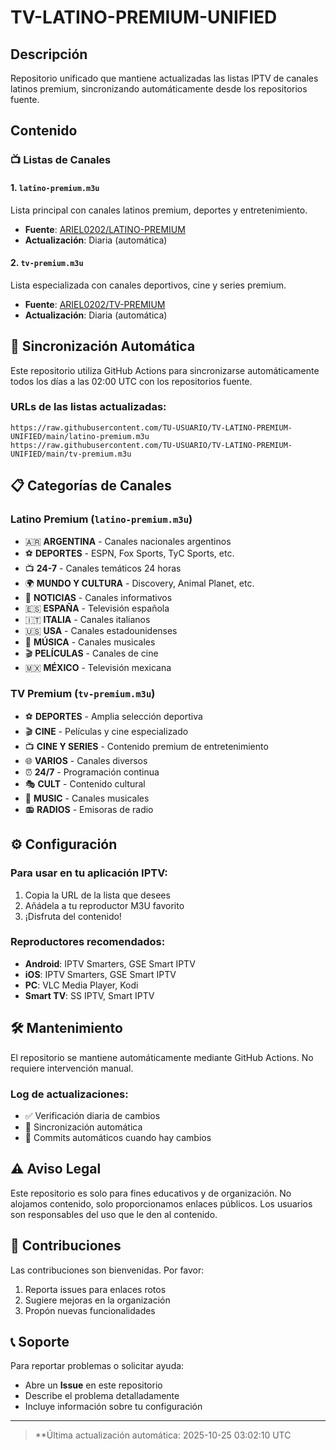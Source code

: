 # TV-LATINO-PREMIUM-UNIFIED

## Descripción
Repositorio unificado que mantiene actualizadas las listas IPTV de canales latinos premium, sincronizando automáticamente desde los repositorios fuente.

## Contenido

### 📺 Listas de Canales

#### 1. `latino-premium.m3u`
Lista principal con canales latinos premium, deportes y entretenimiento.
- **Fuente**: [ARIEL0202/LATINO-PREMIUM](https://github.com/ARIEL0202/LATINO-PREMIUM)
- **Actualización**: Diaria (automática)

#### 2. `tv-premium.m3u`
Lista especializada con canales deportivos, cine y series premium.
- **Fuente**: [ARIEL0202/TV-PREMIUM](https://github.com/ARIEL0202/TV-PREMIUM)
- **Actualización**: Diaria (automática)

## 🔄 Sincronización Automática

Este repositorio utiliza GitHub Actions para sincronizarse automáticamente todos los días a las 02:00 UTC con los repositorios fuente.

### URLs de las listas actualizadas:
```
https://raw.githubusercontent.com/TU-USUARIO/TV-LATINO-PREMIUM-UNIFIED/main/latino-premium.m3u
https://raw.githubusercontent.com/TU-USUARIO/TV-LATINO-PREMIUM-UNIFIED/main/tv-premium.m3u
```

## 📋 Categorías de Canales

### Latino Premium (`latino-premium.m3u`)
- 🇦🇷 **ARGENTINA** - Canales nacionales argentinos
- ⚽ **DEPORTES** - ESPN, Fox Sports, TyC Sports, etc.
- 📺 **24-7** - Canales temáticos 24 horas
- 🌍 **MUNDO Y CULTURA** - Discovery, Animal Planet, etc.
- 📰 **NOTICIAS** - Canales informativos
- 🇪🇸 **ESPAÑA** - Televisión española
- 🇮🇹 **ITALIA** - Canales italianos
- 🇺🇸 **USA** - Canales estadounidenses
- 🎵 **MÚSICA** - Canales musicales
- 🎬 **PELÍCULAS** - Canales de cine
- 🇲🇽 **MÉXICO** - Televisión mexicana

### TV Premium (`tv-premium.m3u`)
- ⚽ **DEPORTES** - Amplia selección deportiva
- 🎬 **CINE** - Películas y cine especializado
- 📺 **CINE Y SERIES** - Contenido premium de entretenimiento
- 🌐 **VARIOS** - Canales diversos
- ⏰ **24/7** - Programación continua
- 🎭 **CULT** - Contenido cultural
- 🎵 **MUSIC** - Canales musicales
- 📻 **RADIOS** - Emisoras de radio

## ⚙️ Configuración

### Para usar en tu aplicación IPTV:
1. Copia la URL de la lista que desees
2. Añádela a tu reproductor M3U favorito
3. ¡Disfruta del contenido!

### Reproductores recomendados:
- **Android**: IPTV Smarters, GSE Smart IPTV
- **iOS**: IPTV Smarters, GSE Smart IPTV  
- **PC**: VLC Media Player, Kodi
- **Smart TV**: SS IPTV, Smart IPTV

## 🛠️ Mantenimiento

El repositorio se mantiene automáticamente mediante GitHub Actions. No requiere intervención manual.

### Log de actualizaciones:
- ✅ Verificación diaria de cambios
- 🔄 Sincronización automática
- 📝 Commits automáticos cuando hay cambios

## ⚠️ Aviso Legal

Este repositorio es solo para fines educativos y de organización. No alojamos contenido, solo proporcionamos enlaces públicos. Los usuarios son responsables del uso que le den al contenido.

## 🤝 Contribuciones

Las contribuciones son bienvenidas. Por favor:
1. Reporta issues para enlaces rotos
2. Sugiere mejoras en la organización
3. Propón nuevas funcionalidades

## 📞 Soporte

Para reportar problemas o solicitar ayuda:
- Abre un **Issue** en este repositorio
- Describe el problema detalladamente
- Incluye información sobre tu configuración

---

> **Última actualización automática: 2025-10-25 03:02:10 UTC
